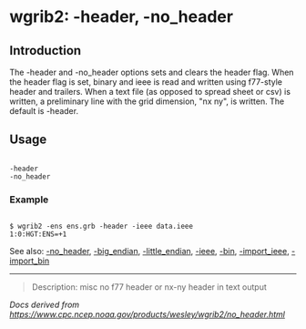 # wgrib2: -header, -no_header

## Introduction

The -header and
-no_header options
sets and clears the header flag. When the
header flag is set, binary and ieee is read and written
using f77-style header and trailers.
When a text file (as opposed to spread sheet or csv) is written,
a preliminary line with the grid dimension, "nx ny",
is written. The default is -header.

## Usage

```

-header
-no_header

```

### Example

```

$ wgrib2 -ens ens.grb -header -ieee data.ieee
1:0:HGT:ENS=+1

```

See also:
[-no_header](./header.html),
[-big_endian](./big_endian.html),
[-little_endian](./little_endian.html),
[-ieee](./ieee.html),
[-bin](./bin.html),
[-import_ieee](./import_ieee.html),
[-import_bin](./import_bin.html)

---

> Description: misc no f77 header or nx-ny header in text output

_Docs derived from <https://www.cpc.ncep.noaa.gov/products/wesley/wgrib2/no_header.html>_

